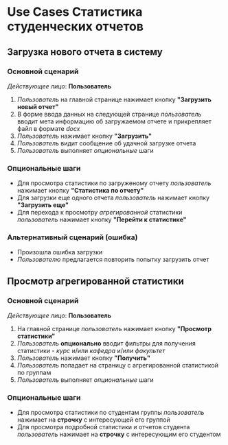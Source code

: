 # Use Cases **Статистика студенческих отчетов**

## Загрузка нового отчета в систему

### Основной сценарий

_Действующее лицо_: **Пользователь**

1. _Пользователь_ на главной странице нажимает кнопку **"Загрузить новый отчет"**
2. В форме ввода данных на следующей странице _пользователь_ вводит мета информацию об загружаемом отчете и прикрепляет файл в формате _docx_
3. _Пользователь_ нажимает кнопку **"Загрузить"**
4. _Пользователь_ видит сообщение об удачной загрузке отчета
5. _Пользователь_ выполняет _опциональные_ шаги

### Опциональные шаги

* Для просмотра статистики по загруженому отчету _пользователь_ нажимает кнопку **"Статистика по отчету"**
* Для загрузки еще одного отчета _пользователь_ нажимает кнопку **"Загрузить еще"**
* Для перехода к просмотру _агрегированной_ статистики _пользователь_ нажимает кнопку **"Перейти к статистике"**

### Альтернативный сценарий (ошибка)

* Произошла ошибка загрузки
* _Пользователю_ предлагается повторить попытку загрузить отчет

## Просмотр агрегированной статистики

### Основной сценарий

_Действующее лицо_: **Пользователь**

1. На главной странице _пользователь_ нажимает кнопку **"Просмотр статистики"**
2. _Пользователь_ **опционально** вводит фильтры для получения статистики - _курс_ и/или _кафедра_ и/или _факультет_
3. _Пользователь_ нажимает кнопку **"Получить"**
4. _Пользователь_ попадает на страницу с агрегированной статистикой по группам
5. _Пользователь_ выполняет _опциональные_ шаги

### Опциональные шаги

* Для просмотра статистики по студентам группы _пользователь_ нажимает на  **строчку** с интересующей его группой
* Для просмотра подробной статистики и отчетов студента _пользователь_ нажимает на  **строчку** с интересующим его студентом
